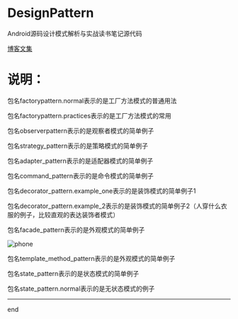 # DesignPattern
Android源码设计模式解析与实战读书笔记源代码

[博客文集](https://www.jianshu.com/nb/14730921)

# 说明：

包名factorypattern.normal表示的是工厂方法模式的普通用法

包名factorypattern.practices表示的是工厂方法模式的常用

包名observerpattern表示的是观察者模式的简单例子

包名strategy_pattern表示的是策略模式的简单例子

包名adapter_pattern表示的是适配器模式的简单例子

包名command_pattern表示的是命令模式的简单例子

包名decorator_pattern.example_one表示的是装饰模式的简单例子1

包名decorator_pattern.example_2表示的是装饰模式的简单例子2（人穿什么衣服的例子，比较直观的表达装饰者模式）

包名facade_pattern表示的是外观模式的简单例子

![phone](DesignPattern/img/phone.png)

包名template_method_pattern表示的是外观模式的简单例子

包名state_pattern表示的是状态模式的简单例子

包名state_pattern.normal表示的是无状态模式的例子

---

end
